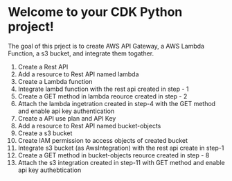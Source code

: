 
# Welcome to your CDK Python project!
The goal of this prject is to create AWS API Gateway, a AWS Lambda Function, a s3 bucket, and integrate them togather.

1. Create a Rest API 
2. Add a resource to Rest API named lambda
3. Create a Lambda function
4. Integrate lambd function with the rest api created in step - 1
5. Create a GET method in lambda reource created in step - 2
6. Attach the lambda ingetration created in step-4 with the GET method and enable api key authentication
7. Create a API use plan and API Key
8. Add a resource to Rest API named bucket-objects
9. Create a s3 bucket
10. Create IAM permission to access objects of created bucket
11. Integrate s3 bucket (as AwsIntegration) with the rest api create in step-1
12. Create a GET method in bucket-objects reource created in step - 8
13. Attach the s3 integration created in step-11 with GET method and enable api key authebtication



